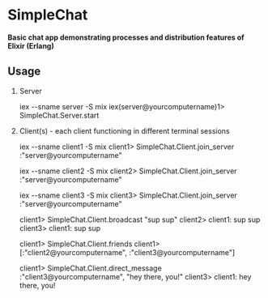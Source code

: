 # SimpleChat

**Basic chat app demonstrating processes and distribution features of Elixir (Erlang)**

## Usage

  1. Server

        iex --sname server -S mix
        iex(server@yourcomputername)1> SimpleChat.Server.start

  2. Client(s) - each client functioning in different terminal sessions

        iex --sname client1 -S mix
        client1> SimpleChat.Client.join_server :"server@yourcomputername"
        
        iex --sname client2 -S mix
        client2> SimpleChat.Client.join_server :"server@yourcomputername"
        
        iex --sname client3 -S mix
        client3> SimpleChat.Client.join_server :"server@yourcomputername"
        
        client1> SimpleChat.Client.broadcast "sup sup"
        client2> client1: sup sup
        client3> client1: sup sup
        
        client1> SimpleChat.Client.friends
        client1> [:"client2@yourcomputername", :"client3@yourcomputername"]
        
        client1> SimpleChat.Client.direct_message :"client3@yourcomputername", "hey there, you!"
        client3> client1: hey there, you!

